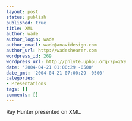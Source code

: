 ```yaml
---
layout: post
status: publish
published: true
title: XML
author: wade
author_login: wade
author_email: wade@anavidesign.com
author_url: http://wadeshearer.com
wordpress_id: 269
wordpress_url: http://phlyte.uphpu.org/?p=269
date: '2004-04-21 01:00:29 -0500'
date_gmt: '2004-04-21 07:00:29 -0500'
categories:
- Presentations
tags: []
comments: []
---
```

<p>Ray Hunter presented on XML.</p>
